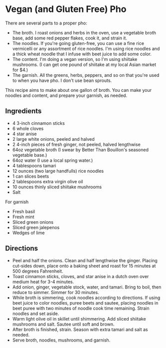 # Vegan (and Gluten Free) Pho

There are several parts to a proper pho:

* The broth. I roast onions and herbs in the oven, use a vegetable broth base, add some red pepper flakes, cook it, and strain it.
* The noodles. If you're going gluten-free, you can use a fine rice vermicelli or any assortment of rice noodles. I'm using rice noodles and a thick wheat noodle that I infuse with beet juice to add some color.
* The content. I'm doing a vegan version, so I'm using shiitake mushrooms. (I can get one pound of shiitake at my local Asian market for $4.)
* The garnish. All the greens, herbs, peppers, and so on that you're used to when you have pho. I don't use bean sprouts.

This recipe aims to make about one gallon of broth. You can make your noodles and content, and prepare your garnish, as needed.

## Ingredients

* 4 3-inch cinnamon sticks
* 6 whole cloves
* 4 star anise
* 2 large white onions, peeled and halved
* 2 4-inch pieces of fresh ginger, not peeled, halved lengthwise
* 64oz vegetable broth (I swear by Better Than Bouillon's seasoned vegetable base.)
* 64oz water (I use a local spring water.)
* 4 tablespoons tamari
* 12 ounces (two large handfulls) rice noodles
* 1 can slices beets
* 2 tablespoons extra virgin olive oil
* 10 ounces thinly sliced shiitake mushrooms
* Salt

For garnish

* Fresh basil
* Fresh mint
* Sliced green onions
* Sliced green jalepenos
* Wedges of lime

## Directions

* Peel and half the onions. Clean and half lengthwise the ginger. Placing cut-sides down, place onto a baking sheet and roast for 15 minutes at 500 degrees Fahrenheit.
* Toast cinnamon sticks, cloves, and star anise in a dutch oven over medium heat for 3-4 minutes.
* Add onion, ginger, vegetable stock, water, and tamari. Bring to boil, then reduce to simmer. Simmer for 30 minutes.
* While broth is simmering, cook noodles according to directions. If using beet juice to color noodles, puree beets and sautee, placing noodles in beet puree with two minutes of 
noodle cook time remaining. Strain noodles and set aside.
* Warm light olive oil in skillet until shimmering. Add sliced shiitake mushrooms and salt. Sautee until soft and brown.
* After broth is finished, strain. Season with extra tamari and salt as needed.
* Serve broth, noodles, mushrooms, and garnish.
